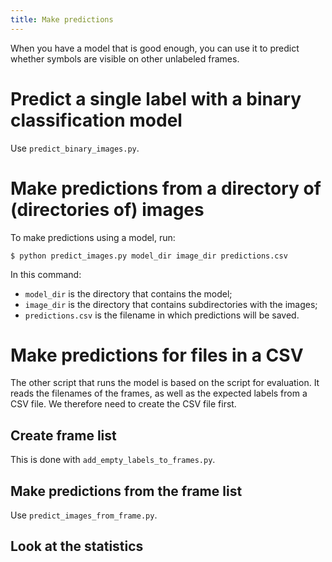 ```yaml
---
title: Make predictions
---
```


When you have a model that is good enough, you can use it to predict whether
symbols are visible on other unlabeled frames.

# Predict a single label with a binary classification model

Use `predict_binary_images.py`.

# Make predictions from a directory of (directories of) images

To make predictions using a model, run:

```console
$ python predict_images.py model_dir image_dir predictions.csv
```

In this command:

- `model_dir` is the directory that contains the model;
- `image_dir` is the directory that contains subdirectories with the images;
- `predictions.csv` is the filename in which predictions will be saved.

# Make predictions for files in a CSV

The other script that runs the model is based on the script for evaluation.
It reads the filenames of the frames, as well as the expected labels from a CSV
file.
We therefore need to create the CSV file first.

## Create frame list

This is done with `add_empty_labels_to_frames.py`.

## Make predictions from the frame list

Use `predict_images_from_frame.py`.

## Look at the statistics

